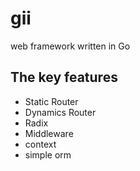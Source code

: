 # gii

web framework written in Go

## The key features

-  Static Router
-  Dynamics Router
-  Radix
-  Middleware
-  context
- simple orm